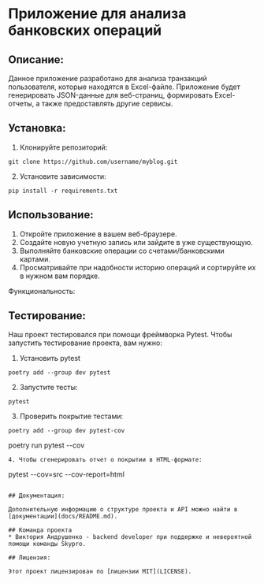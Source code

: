 # Приложение для анализа банковских операций

## Описание:

Данное приложение разработано для анализа транзакций пользователя, которые находятся в Excel-файле. 
Приложение будет генерировать JSON-данные для веб-страниц, формировать Excel-отчеты, а также предоставлять другие сервисы.

## Установка:

1. Клонируйте репозиторий:
```
git clone https://github.com/username/myblog.git
```

2. Установите зависимости:
```
pip install -r requirements.txt
```

## Использование:

1. Откройте приложение в вашем веб-браузере.
2. Создайте новую учетную запись или зайдите в уже существующую.
3. Выполняйте банковские операции со счетами/банковскими картами.
4. Просматривайте при надобности историю операций и сортируйте их в нужном вам порядке.

Функциональность:

## Тестирование:

Наш проект тестировался при помощи фреймворка Pytest. Чтобы запустить тестирование проекта, вам нужно:
1. Установить pytest
```
poetry add --group dev pytest
```
2. Запустите тесты:
```
pytest
```
3. Проверить покрытие тестами:
```
poetry add --group dev pytest-cov
```
poetry run pytest --cov
```
4. Чтобы сгенерировать отчет о покрытии в HTML-формате:
```
pytest --cov=src --cov-report=html
```

## Документация:

Дополнительную информацию о структуре проекта и API можно найти в [документации](docs/README.md).

## Команда проекта
* Виктория Андрушенко - backend developer при поддержке и невероятной помощи команды Skypro.

## Лицензия:

Этот проект лицензирован по [лицензии MIT](LICENSE).